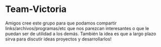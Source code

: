 # Team-Victoria
Amigos cree este grupo para que podamos compartir links/archivos/programas/etc que nos parezcan interesantes o que le puedan ser de utilidad a los demás. También la idea es que a largo plazo sirva para discutir ideas proyectos y desarrollarlos!
